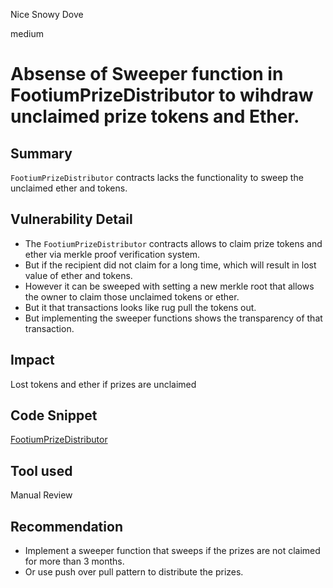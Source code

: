 Nice Snowy Dove

medium

# Absense of Sweeper function in FootiumPrizeDistributor to wihdraw unclaimed prize tokens and Ether.

## Summary
`FootiumPrizeDistributor` contracts lacks the functionality to sweep the unclaimed ether and tokens.

## Vulnerability Detail
- The `FootiumPrizeDistributor` contracts allows to claim prize tokens and ether via merkle proof verification system.
- But if the recipient did not claim for a long time, which will result in lost value of ether and tokens.
- However it can be sweeped with setting a new merkle root that allows the owner to claim those unclaimed tokens or ether.
- But it that transactions looks like rug pull the tokens out.
- But implementing the sweeper functions shows the transparency of that transaction.

## Impact
Lost tokens and ether if prizes are unclaimed
## Code Snippet

[FootiumPrizeDistributor](https://github.com/sherlock-audit/2023-12-footium/blob/617cbc3df2fb51d9e8e5c701355efec4d4193d55/footium-eth-shareable/contracts/FootiumPrizeDistributor.sol#L56-L58)
## Tool used

Manual Review

## Recommendation

- Implement a sweeper function that sweeps if the prizes are not claimed for more than 3 months.
- Or use push over pull pattern to distribute the prizes.